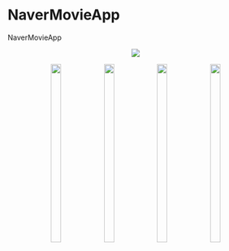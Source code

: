 # NaverMovieApp
NaverMovieApp


<p align="center">
  <img src="https://user-images.githubusercontent.com/73155839/109167666-5a299480-77c1-11eb-96a8-b58494440abb.png" >
</p>



<p align="center">
  <img src="https://user-images.githubusercontent.com/73155839/109167669-5b5ac180-77c1-11eb-9a59-e04da4063b33.png" width="20%" height="30%">
  <img src="https://user-images.githubusercontent.com/73155839/109167699-631a6600-77c1-11eb-9af4-90e95b03644d.png" width="20%" height="30%">
  <img src="https://user-images.githubusercontent.com/73155839/109167705-64e42980-77c1-11eb-97df-92ca700a6e67.png" width="20%" height="30%">
  <img src="https://user-images.githubusercontent.com/73155839/109167715-66155680-77c1-11eb-90d9-9430afadef47.png" width="20%" height="30%">
</p>
